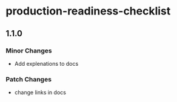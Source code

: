 # production-readiness-checklist

## 1.1.0

### Minor Changes

- Add explenations to docs

### Patch Changes

- change links in docs
